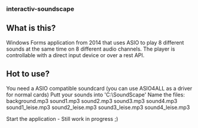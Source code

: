 ### interactiv-soundscape

## What is this?

Windows Forms application from 2014 that uses ASIO to play 8 different sounds at the same time on 8 different audio channels. The player is controllable with a direct input device or over a rest API. 

## Hot to use?

You need a ASIO compatible soundcard (you can use ASIO4ALL as a driver for normal cards)
Putt your sounds into 'C:\SoundScape\'
Name the files:
background.mp3
sound1.mp3
sound2.mp3
sound3.mp3
sound4.mp3
sound1_leise.mp3
sound2_leise.mp3
sound3_leise.mp3
sound4_leise.mp3

Start the application - Still work in progress ;)